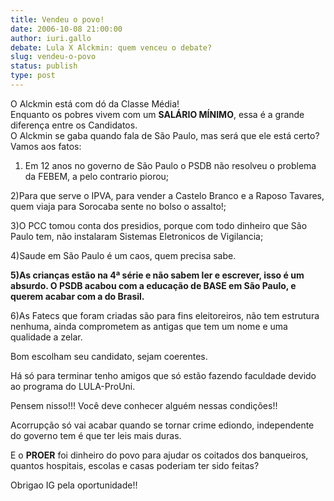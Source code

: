 ```yaml
---
title: Vendeu o povo!
date: 2006-10-08 21:00:00
author: iuri.gallo
debate: Lula X Alckmin: quem venceu o debate?
slug: vendeu-o-povo
status: publish 
type: post
---
```


O Alckmin está com dó da Classe Média!   
Enquanto os pobres vivem com um **SALÁRIO MÍNIMO**, essa é a grande diferença entre os Candidatos.  
O Alckmin se gaba quando fala de São Paulo, mas será que ele está certo? Vamos aos fatos:


1) Em 12 anos no governo de São Paulo o PSDB não resolveu o problema da FEBEM, a pelo contrario piorou;


2)Para que serve o IPVA, para vender a Castelo Branco e a Raposo Tavares, quem viaja para Sorocaba sente no bolso o assalto!;


3)O PCC tomou conta dos presidios, porque com todo dinheiro que São Paulo tem, não instalaram Sistemas Eletronicos de Vigilancia;


4)Saude em São Paulo é um caos, quem precisa sabe.


**5)As crianças estão na 4ª série e não sabem ler e escrever, isso é um absurdo. O PSDB acabou com a educação de BASE em São Paulo, e querem acabar com a do Brasil.**


6)As Fatecs que foram criadas são para fins eleitoreiros, não tem estrutura nenhuma, ainda comprometem as antigas que tem um nome e uma qualidade a zelar.


Bom escolham seu candidato, sejam coerentes.


Há só para terminar tenho amigos que só estão fazendo faculdade devido ao programa do LULA-ProUni. 


Pensem nisso!!! Você deve conhecer alguém nessas condições!!


Acorrupção só vai acabar quando se tornar crime ediondo, independente do governo tem é que ter leis mais duras.


E o **PROER** foi dinheiro do povo para ajudar os coitados dos banqueiros, quantos hospitais, escolas e casas poderiam ter sido feitas?


Obrigao IG pela oportunidade!!


 


